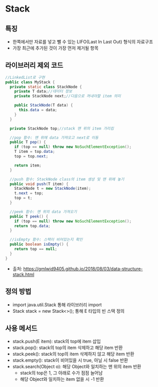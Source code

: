 # Stack

## 특징
- 한쪽에서만 자료를 넣고 뺄 수 있는 LIFO(Last In Last Out) 형식의 자료구조
- 가장 최근에 추가된 것이 가장 먼저 제거될 항목

## 라이브러리 제외 코드
~~~java
//LinkedList로 구현
public class MyStack {
  private static class StackNode {
    private T data;//데이터 정보
    private StackNode next;//다음으로 꺼내야할 item 의미

    public StackNode(T data) {
      this.data = data;
    }
  }

  private StackNode top;//stack 맨 위의 item 가리킴

  //pop 함수: 맨 위에 data 가져오고 next로 이동
  public T pop() {
    if (top == null) throw new NoSuchElementException();
    T item = top.data;
    top = top.next;

    return item;
  }

  //push 함수: StackNode class의 item 생성 및 맨 위에 놓기
  public void push(T item) {
    StackNode t = new StackNode(item);
    t.next = top;
    top = t;
  }

  //peek 함수: 맨 위의 data 가져오기
  public T peek() {
    if (top == null) throw new NoSuchElementException();
    return top.data;
  }

  //isEmpty 함수: 스택이 비어있는지 확인
  public boolean isEmpty() {
    return top == null;
  }
}
~~~
- 출처: https://gmlwjd9405.github.io/2018/08/03/data-structure-stack.html

## 정의 방법
- import java.util.Stack 통해 라이브러리 import
- Stack<E> stack = new Stack<>(); 통해 E 타입의 빈 스택 정의

## 사용 메서드
- stack.push(E item): stack의 top에 item 삽입
- stack.pop(): stack의 top의 item 삭제하고 해당 item 반환
- stack.peek(): stack의 top의 item 삭제하지 않고 해당 item 반환
- stack.empty(): stack이 비어있을 시 true, 아닐 시 false 반환
- stack.search(Object o): 해당 Object와 일치하는 맨 위의 item 반환
  * stack의 top은 1, 그 아래로 수가 점점 늘어남
  * 해당 Object와 일치하는 item 없을 시 -1 반환 
